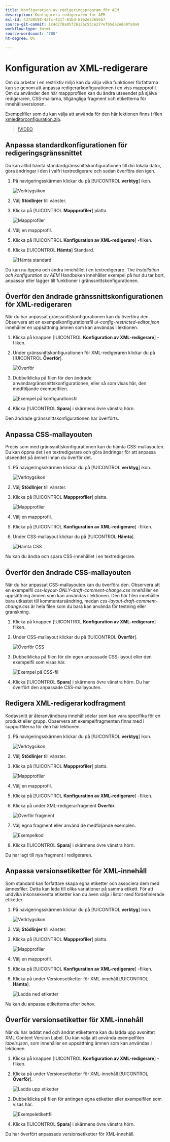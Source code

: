 ```yaml
---
title: Konfiguration av redigeringsprogram för AEM
description: Konfigurera redigeraren för AEM
exl-id: 437d9598-4afc-431f-81bd-6762e22656b7
source-git-commit: 1c4d278a05f2612bc55ce277efb5da2e6a0fa9a9
workflow-type: tm+mt
source-wordcount: '780'
ht-degree: 0%

---
```


# Konfiguration av XML-redigerare

Om du arbetar i en restriktiv miljö kan du välja vilka funktioner författarna kan se genom att anpassa redigerarkonfigurationen i en viss mappprofil. Om du använder den här mappprofilen kan du ändra utseendet på själva redigeraren, CSS-mallarna, tillgängliga fragment och etiketterna för innehållsversionen.

Exempelfiler som du kan välja att använda för den här lektionen finns i filen [xmleditorconfiguration.zip](assets/xmleditorconfiguration.zip).

>[!VIDEO](https://video.tv.adobe.com/v/342762?quality=12&learn=on)

## Anpassa standardkonfigurationen för redigeringsgränssnittet

Du kan alltid hämta standardgränssnittskonfigurationen till din lokala dator, göra ändringar i den i valfri textredigerare och sedan överföra den igen.

1. På navigeringsskärmen klickar du på [!UICONTROL **verktyg**] ikon.

   ![Verktygsikon](images/reuse/tools-icon.png)

2. Välj **Stödlinjer** till vänster.

3. Klicka på [!UICONTROL **Mappprofiler**] platta.

   ![Mappprofiler](images/reuse/folder-profiles-tile.png)

4. Välj en mappprofil.

5. Klicka på [!UICONTROL **Konfiguration av XML-redigerare**] -fliken.

6. Klicka [!UICONTROL **Hämta**] Standard.

   ![Hämta standard](images/lesson-4/download-default.png)

Du kan nu öppna och ändra innehållet i en textredigerare. The _Installation och konfiguration av AEM_ Handboken innehåller exempel på hur du tar bort, anpassar eller lägger till funktioner i gränssnittskonfigurationen.

## Överför den ändrade gränssnittskonfigurationen för XML-redigeraren

När du har anpassat gränssnittskonfigurationen kan du överföra den. Observera att en exempelkonfigurationsfil _ui-config-restricted-editor.json_ innehåller en uppsättning ämnen som kan användas i lektionen.

1. Klicka på knappen [!UICONTROL **Konfiguration av XML-redigerare**] -fliken.

2. Under gränssnittskonfigurationen för XML-redigeraren klickar du på [!UICONTROL **Överför**].

   ![Överför](images/lesson-4/upload.png)

3. Dubbelklicka på filen för den ändrade användargränssnittskonfigurationen, eller så som visas här, den medföljande exempelfilen.

   ![Exempel på konfigurationsfil](images/lesson-4/sample-config-file.png)

4. Klicka [!UICONTROL **Spara**] i skärmens övre vänstra hörn.

Den ändrade gränssnittskonfigurationen har överförts.

## Anpassa CSS-mallayouten

Precis som med gränssnittskonfigurationen kan du hämta CSS-mallayouten. Du kan öppna det i en textredigerare och göra ändringar för att anpassa utseendet på ämnet innan du överför det.

1. På navigeringsskärmen klickar du på [!UICONTROL **verktyg**] ikon.

   ![Verktygsikon](images/reuse/tools-icon.png)

2. Välj **Stödlinjer** till vänster.

3. Klicka på [!UICONTROL **Mappprofiler**] platta.

   ![Mappprofiler](images/reuse/folder-profiles-tile.png)

4. Välj en mappprofil.

5. Klicka på [!UICONTROL **Konfiguration av XML-redigerare**] -fliken.

6. Under CSS-mallayout klickar du på [!UICONTROL **Hämta**].

   ![Hämta CSS](images/lesson-4/download-css.png)

Nu kan du ändra och spara CSS-innehållet i en textredigerare.

## Överför den ändrade CSS-mallayouten

När du har anpassat CSS-mallayouten kan du överföra den. Observera att en exempelfil _css-layout-ONLY-draft-comment-change.css_ innehåller en uppsättning ämnen som kan användas i lektionen. Den här filen innehåller bara utkastet till kommentarsändring, medan _css-layout-draft-comment-change.css_ är hela filen som du bara kan använda för testning eller granskning.

1. Klicka på knappen [!UICONTROL **Konfiguration av XML-redigerare**] -fliken.

2. Under CSS-mallayout klickar du på [!UICONTROL **Överför**].

   ![Överför CSS](images/lesson-4/upload-css.png)

3. Dubbelklicka på filen för din egen anpassade CSS-layout eller den exempelfil som visas här.

   ![Exempel på CSS-fil](images/lesson-4/sample-css-file.png)

4. Klicka [!UICONTROL **Spara**] i skärmens övre vänstra hörn.
Du har överfört den anpassade CSS-mallayouten.

## Redigera XML-redigerarkodfragment

Kodavsnitt är återanvändbara innehållsdelar som kan vara specifika för en produkt eller grupp. Observera att exempelfragmenten finns med i supportfilerna för den här lektionen.

1. På navigeringsskärmen klickar du på [!UICONTROL **verktyg**] ikon.

   ![Verktygsikon](images/reuse/tools-icon.png)

2. Välj **Stödlinjer** till vänster.

3. Klicka på [!UICONTROL **Mappprofiler**] platta.

   ![Mappprofiler](images/reuse/folder-profiles-tile.png)

4. Välj en mappprofil.

5. Klicka på [!UICONTROL **Konfiguration av XML-redigerare**] -fliken.

6. Klicka på under XML-redigerarfragment **Överför**.

   ![Överför fragment](images/lesson-4/upload-snippets.png)

7. Välj egna fragment eller använd de medföljande exemplen.

   ![Exempelkod](images/lesson-4/sample-snippet.png)

8. Klicka [!UICONTROL **Spara**] i skärmens övre vänstra hörn.

Du har lagt till nya fragment i redigeraren.

## Anpassa versionsetiketter för XML-innehåll

Som standard kan författare skapa egna etiketter och associera dem med ämnesfiler. Detta kan leda till olika variationer på samma etikett. För att undvika inkonsekventa etiketter kan du även välja i listor med fördefinierade etiketter.

1. På navigeringsskärmen klickar du på [!UICONTROL **verktyg**] ikon.

   ![Verktygsikon](images/reuse/tools-icon.png)

2. Välj **Stödlinjer** till vänster.

3. Klicka på [!UICONTROL **Mappprofiler**] platta.

   ![Mappprofiler](images/reuse/folder-profiles-tile.png)

4. Välj en mappprofil.

5. Klicka på [!UICONTROL **Konfiguration av XML-redigerare**] -fliken.

6. Klicka på under Versionsetiketter för XML-innehåll [!UICONTROL **Hämta**].

   ![Ladda ned etiketter](images/lesson-4/download-labels.png)

Nu kan du anpassa etiketterna efter behov.

## Överför versionsetiketter för XML-innehåll

När du har laddat ned och ändrat etiketterna kan du ladda upp avsnittet XML Content Version Label. Du kan välja att använda exempelfilen _labels.json_, som innehåller en uppsättning ämnen som kan användas i lektionen.

1. Klicka på knappen [!UICONTROL **Konfiguration av XML-redigerare**] -fliken.

2. Klicka på under Versionsetiketter för XML-innehåll [!UICONTROL **Överför**].

   ![Ladda upp etiketter](images/lesson-4/upload-labels.png)

3. Dubbelklicka på filen för antingen egna etiketter eller exempelfilen som visas här.

   ![Exempeletikettfil](images/lesson-4/sample-labels-file.png)

4. Klicka [!UICONTROL **Spara**] i skärmens övre vänstra hörn.

Du har överfört anpassade versionsetiketter för XML-innehåll.

